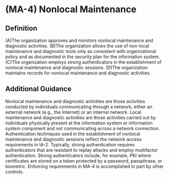 
# (MA-4) Nonlocal Maintenance

## Definition

(A)The organization approves and monitors nonlocal maintenance and diagnostic activities.
(B)The organization allows the use of non-local maintenance and diagnostic tools only as consistent with organizational policy and as documented in the security plan for the information system.
(C)The organization employs strong authenticators in the establishment of nonlocal maintenance and diagnostic sessions.
(D)The organization maintains records for nonlocal maintenance and diagnostic activities.

## Additional Guidance

Nonlocal maintenance and diagnostic activities are those activities conducted by individuals communicating through a network, either an external network (e.g., the Internet) or an internal network. Local maintenance and diagnostic activities are those activities carried out by individuals physically present at the information system or information system component and not communicating across a network connection. Authentication techniques used in the establishment of nonlocal maintenance and diagnostic sessions reflect the network access requirements in IA-2. Typically, strong authentication requires authenticators that are resistant to replay attacks and employ multifactor authentication. Strong authenticators include, for example, PKI where certificates are stored on a token protected by a password, passphrase, or biometric. Enforcing requirements in MA-4 is accomplished in part by other controls.
